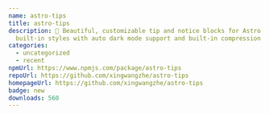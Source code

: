 ```yaml
---
name: astro-tips
title: astro-tips
description: 🎨 Beautiful, customizable tip and notice blocks for Astro - 16
  built-in styles with auto dark mode support and built-in compression
categories:
  - uncategorized
  - recent
npmUrl: https://www.npmjs.com/package/astro-tips
repoUrl: https://github.com/xingwangzhe/astro-tips
homepageUrl: https://github.com/xingwangzhe/astro-tips
badge: new
downloads: 560
---
```


